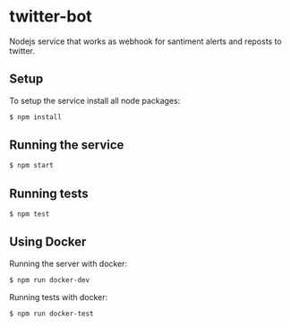 # twitter-bot
Nodejs service that works as webhook for santiment alerts and reposts to twitter.

## Setup

To setup the service install all node packages:

```bash
$ npm install
```

## Running the service

```bash
$ npm start
```

## Running tests

```bash
$ npm test
```

## Using Docker

Running the server with docker:

```bash
$ npm run docker-dev
```


Running tests with docker:
```bash
$ npm run docker-test
```
